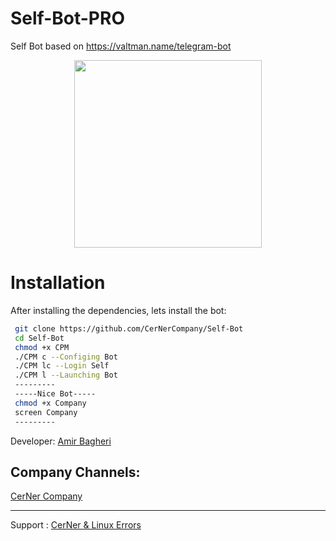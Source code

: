 
# Self-Bot-PRO
Self Bot based on https://valtman.name/telegram-bot
 
 
 
 <div align="center"><a href="https://t.me/CerNerCompany"><img src="http://s8.picofile.com/file/8312881426/photo_2017_09_19_11_51_39.jpg" width="300"></a></div>


# Installation
After installing the dependencies, lets install the bot:
```bash
 git clone https://github.com/CerNerCompany/Self-Bot
 cd Self-Bot
 chmod +x CPM
 ./CPM c --Configing Bot
 ./CPM lc --Login Self
 ./CPM l --Launching Bot
 ---------
 -----Nice Bot-----
 chmod +x Company
 screen Company
 ---------
```
Developer:
[Amir Bagheri](https://github.com/Codelua)

Company Channels:
--------------------
[CerNer Company](https://t.me/CerNerCompany)

-------------------
Support : [CerNer & Linux Errors](https://t.me/joinchat/Ix7AWEwh0QIdXNaA_oKnng)

